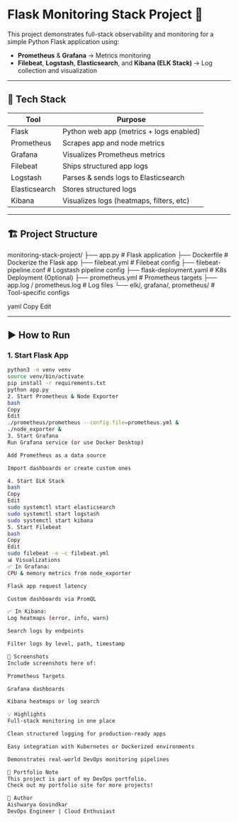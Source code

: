 # Flask Monitoring Stack Project 🚀

This project demonstrates full-stack observability and monitoring for a simple Python Flask application using:

- **Prometheus** & **Grafana** → Metrics monitoring
- **Filebeat**, **Logstash**, **Elasticsearch**, and **Kibana (ELK Stack)** → Log collection and visualization

---

## 🔧 Tech Stack

| Tool           | Purpose                                 |
|----------------|------------------------------------------|
| Flask          | Python web app (metrics + logs enabled)  |
| Prometheus     | Scrapes app and node metrics             |
| Grafana        | Visualizes Prometheus metrics            |
| Filebeat       | Ships structured app logs                |
| Logstash       | Parses & sends logs to Elasticsearch     |
| Elasticsearch  | Stores structured logs                   |
| Kibana         | Visualizes logs (heatmaps, filters, etc) |

---

## 🏗️ Project Structure

monitoring-stack-project/
├── app.py # Flask application
├── Dockerfile # Dockerize the Flask app
├── filebeat.yml # Filebeat config
├── filebeat-pipeline.conf # Logstash pipeline config
├── flask-deployment.yaml # K8s Deployment (Optional)
├── prometheus.yml # Prometheus targets
├── app.log / prometheus.log # Log files
└── elk/, grafana/, prometheus/ # Tool-specific configs

yaml
Copy
Edit

---

## ▶️ How to Run

### 1. Start Flask App
```bash
python3 -m venv venv
source venv/bin/activate
pip install -r requirements.txt
python app.py
2. Start Prometheus & Node Exporter
bash
Copy
Edit
./prometheus/prometheus --config.file=prometheus.yml &
./node_exporter &
3. Start Grafana
Run Grafana service (or use Docker Desktop)

Add Prometheus as a data source

Import dashboards or create custom ones

4. Start ELK Stack
bash
Copy
Edit
sudo systemctl start elasticsearch
sudo systemctl start logstash
sudo systemctl start kibana
5. Start Filebeat
bash
Copy
Edit
sudo filebeat -e -c filebeat.yml
📊 Visualizations
✅ In Grafana:
CPU & memory metrics from node_exporter

Flask app request latency

Custom dashboards via PromQL

✅ In Kibana:
Log heatmaps (error, info, warn)

Search logs by endpoints

Filter logs by level, path, timestamp

📸 Screenshots
Include screenshots here of:

Prometheus Targets

Grafana dashboards

Kibana heatmaps or log search

💡 Highlights
Full-stack monitoring in one place

Clean structured logging for production-ready apps

Easy integration with Kubernetes or Dockerized environments

Demonstrates real-world DevOps monitoring pipelines

📂 Portfolio Note
This project is part of my DevOps portfolio.
Check out my portfolio site for more projects!

🙌 Author
Aishwarya Govindkar
DevOps Engineer | Cloud Enthusiast
